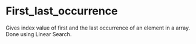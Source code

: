 # First_last_occurrence
Gives index value of first and the last occurrence of an element in a array. Done using Linear Search.
